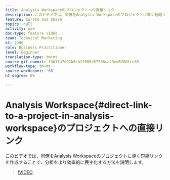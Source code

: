 ```yaml
---
title: Analysis Workspaceのプロジェクトへの直接リンク
description: このビデオでは、同僚をAnalysis Workspaceのプロジェクトに導く短縮リンクを作成することで、分析をより効率的に民主化する方法を説明します。
feature: Curate and Share
topics: null
activity: use
doc-type: feature video
team: Technical Marketing
kt: 2296
role: Business Practitioner
level: Beginner
translation-type: tm+mt
source-git-commit: f3b3fa7d91b0cb21005b57768ca23ed6700fcc03
workflow-type: tm+mt
source-wordcount: '68'
ht-degree: 0%

---
```



# Analysis Workspace{#direct-link-to-a-project-in-analysis-workspace}のプロジェクトへの直接リンク

このビデオでは、同僚をAnalysis Workspaceのプロジェクトに導く短縮リンクを作成することで、分析をより効率的に民主化する方法を説明します。

>[!VIDEO](https://video.tv.adobe.com/v/24710/?quality=12)
